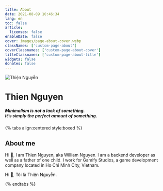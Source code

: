 ```yaml
---
title: About
date: 2021-08-09 10:46:34
lang: en
toc: false
article:
  licenses: false
enableDate: false
cover: images/page-about-cover.webp
classNames: ['custom-page-about']
coverClassnames: ['custom-page-about-cover']
titleClassnames: ['custom-page-about-title']
widgets: false
donates: false
---
```


<style>
  .custom-page-about .custom-page-about-cover {
    height: 251px
  }
  .custom-page-about .about-avatar {
    position: relative;
    margin: -7rem auto 0rem;
    width: 10rem;
    height: 10rem;
    z-index: 3;
  }
  .custom-page-about .about-avatar img {
    width: 100%;
    height: 100%;
    border-radius: 50%;
    background-color: transparent;
    object-fit: cover;
    box-shadow: 0 2px 5px 0 rgba(0,0,0,0.16), 0 2px 10px 0 rgba(0,0,0,0.12);
  }
  .custom-page-about .about-avatar p {
    display: none;
  }
  .custom-page-about-title {
    display: none;
  }
  @media only screen and (max-width: 768px) {
  .custom-page-about .about-avatar {
    margin: -10rem auto 0rem;
  }
}
</style>

<div class="about-avatar">
  <img src="/images/thiennguyen-figure.webp" class="img-fluid" alt="Thiện Nguyễn">
</div>
<h1 class="title is-3 is-size-4-mobile has-text-centered">
Thien Nguyen
</h1>
<h5 class="title is-3 is-size-8-mobile has-text-centered has-text-grey">Minimalism is not a lack of something.<br />It’s simply the perfect amount of something.</h5>


{% tabs align:centered style:boxed %}
<!-- tab id:about-me-en "icon:fas fa-file-code" "title:English" active -->
## About me
Hi 👋, I am Thien Nguyen, aka William Nguyen.
I am a backend developer as well as a father of one child. 
I work for Gamify Studios, a game development company located in Ho Chi Minh City, Vietnam.
<!-- endtab -->
<!-- tab id:about-me-vi "icon:fas fa-cubes" "title:Tiếng Việt" -->
Hi 👋, Tôi là Thiện Nguyễn.

<!-- endtab -->
{% endtabs %}


<!-- 
<div class="tabs is-boxed my-3">
  <ul class="mx-0 my-0">
    <li class="is-active">
      <a href="#about-me">
        <span class="icon is-small"><i class="fas fa-file-code" aria-hidden="true"></i></span>
        <span>Về Thiện Nguyễn</span>
      </a>
    </li>
    <li>
      <a href="#about-site">
        <span class="icon is-small"><i class="fas fa-cubes" aria-hidden="true"></i></span>
        <span>Về blog này</span>
      </a>
    </li>
  </ul>
</div>

<div id="about-me" class="tab-content">
  
</div>

<div id="about-site" class="tab-content is-hidden">
 
</div> -->



